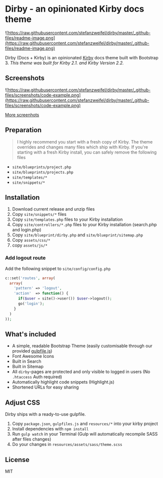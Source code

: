 # Dirby - an opinionated Kirby docs theme

![https://raw.githubusercontent.com/stefanzweifel/dirby/master/_github-files/readme-image.png](https://raw.githubusercontent.com/stefanzweifel/dirby/master/_github-files/readme-image.png)

Dirby (Docs + Kirby) is an opinionated [Kirby](http://getkirby.com) docs theme built with Bootstrap 3.
*This theme was built for Kirby 2.1. and Kirby Version 2.2.*

## Screenshots

![https://raw.githubusercontent.com/stefanzweifel/dirby/master/_github-files/screenshots/code-example.png](https://raw.githubusercontent.com/stefanzweifel/dirby/master/_github-files/screenshots/code-example.png)

[More screenhots](https://github.com/stefanzweifel/dirby/tree/master/_github-files/screenshots)

## Preparation

> I highly recommend you start with a fresh copy of Kirby. The theme overrides and changes many files which ship with Kirby.
> If you're starting with a fresh Kirby install, you can safely remove the following files

- `site/blueprints/project.php`
- `site/blueprints/projects.php`
- `site/templates/*`
- `site/snippets/*`

## Installation

1. Download current release and unzip files
2. Copy `site/snippets/*` files
3. Copy `site/templates.php` files to your Kirby installation
4. Copy `site/controllers/*.php` files to your Kirby installation (search.php and login.php)
5. Copy `site/blueprint/dirby.php` and `site/blueprint/sitemap.php`
5. Copy `assets/css/*`
6. copy `assets/js/*`


### Add logout route

Add the following snippet to `site/config/config.php`

```php
c::set('routes', array(
  array(
    'pattern' => 'logout',
    'action'  => function() {
      if($user = site()->user()) $user->logout();
      go('login');
    }
  )
));
```

## What's included

- A simple, readable Bootstrap Theme (easily customisable through our provided [gulpfile.js](http://gulpjs.com))
- Font Awesome Icons
- Built in Search
- Built in Sitemap
- All `dirby`-pages are protected and only visible to logged in users (No `.htaccess` Auth required)
- Automatically highlight code snippets (Highlight.js)
- Shortened URLs for easy sharing

## Adjust CSS

Dirby ships with a ready-to-use gulpfile.

1. Copy `package.json`, `gulpfiles.js` and `resources/*` into your kirby project
2. Install dependencies with `npm install`
3. Run `gulp watch` in your Terminal (Gulp will automatically recompile SASS after files changes)
3. Do your changes in `resources/assets/sass/theme.scss`

## License

MIT
